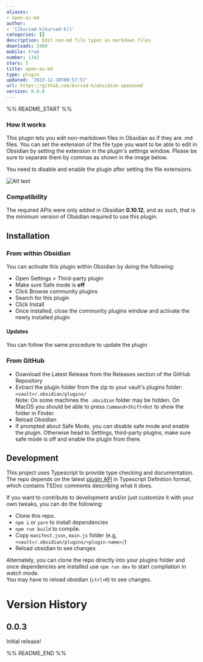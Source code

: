 ```yaml
---
aliases:
- open-as-md
author:
- '[[kursad-k|kursad-k]]'
categories: []
description: Edit non-md file types as markdown files
downloads: 2460
mobile: true
number: 1342
stars: 5
title: open-as-md
type: plugin
updated: '2023-12-10T00:57:57'
url: https://github.com/kursad-k/obsidian-openasmd
version: 0.0.8
---
```


%% README_START %%




### How it works

This plugin lets you edit non-markdown files in Obsidian as if they are .md files. You can set the extension of the file type you want to be able to edit in Obsidian by setting the extension in the plugin's settings window. Please be sure to separate them by commas as shown in the image below.

You need to disable and enable the plugin after setting the file extensions.


![Alt text](https://raw.githubusercontent.com/kursad-k/obsidian-openasmd/HEAD/image.png)


### Compatibility

The required APIs were only added in Obsidian **0.10.12**, and as such, that is the minimum version of Obsidian required to use this plugin. 

## Installation

### From within Obsidian
You can activate this plugin within Obsidian by doing the following:
- Open Settings > Third-party plugin
- Make sure Safe mode is **off**
- Click Browse community plugins
- Search for this plugin
- Click Install
- Once installed, close the community plugins window and activate the newly installed plugin
#### Updates
You can follow the same procedure to update the plugin

### From GitHub
- Download the Latest Release from the Releases section of the GitHub Repository
- Extract the plugin folder from the zip to your vault's plugins folder: `<vault>/.obsidian/plugins/`  
Note: On some machines the `.obsidian` folder may be hidden. On MacOS you should be able to press `Command+Shift+Dot` to show the folder in Finder.
- Reload Obsidian
- If prompted about Safe Mode, you can disable safe mode and enable the plugin.
Otherwise head to Settings, third-party plugins, make sure safe mode is off and
enable the plugin from there.

## Development

This project uses Typescript to provide type checking and documentation.  
The repo depends on the latest [plugin API](https://github.com/obsidianmd/obsidian-api) in Typescript Definition format, which contains TSDoc comments describing what it does.

If you want to contribute to development and/or just customize it with your own
tweaks, you can do the following:
- Clone this repo.
- `npm i` or `yarn` to install dependencies
- `npm run build` to compile.
- Copy `manifest.json`, `main.js`
folder (e.g, `<vault>/.obsidian/plugins/<plugin-name>/`)
- Reload obsidian to see changes

Alternately, you can clone the repo directly into your plugins folder and once
dependencies are installed use `npm run dev` to start compilation in watch mode.  
You may have to reload obsidian (`ctrl+R`) to see changes.


# Version History
## 0.0.3
Initial release!


%% README_END %%